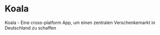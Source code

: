 Koala
=====

Koala - Eine cross-platform App, um einen zentralen Verschenkemarkt in Deutschland zu schaffen



